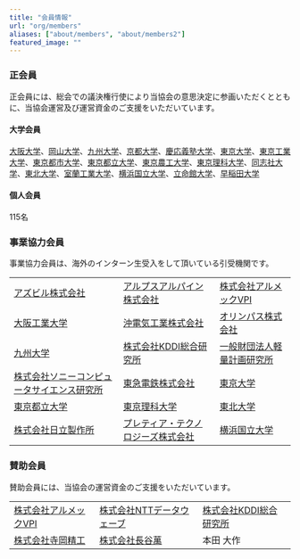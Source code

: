 ```yaml
---
title: "会員情報"
url: "org/members"
aliases: ["about/members", "about/members2"]
featured_image: ""
---
```


### 正会員

正会員には、総会での議決権行使により当協会の意思決定に参画いただくとともに、当協会運営及び運営資金のご支援をいただいています。

#### 大学会員

[大阪大学](https://www.osaka-u.ac.jp/ja)、[岡山大学](https://www.okayama-u.ac.jp/)、[九州大学](https://www.kyushu-u.ac.jp/ja/)、[京都大学](https://www.kyoto-u.ac.jp/ja)、[慶応義塾大学](https://www.keio.ac.jp/ja/)、[東京大学](https://www.u-tokyo.ac.jp/ja/index.html)、[東京工業大学](https://www.titech.ac.jp/)、[東京都市大学](https://www.tcu.ac.jp/)、[東京都立大学](https://www.tmu.ac.jp/)、[東京農工大学](https://www.tuat.ac.jp/)、[東京理科大学](https://www.tus.ac.jp/)、[同志社大学](https://www.doshisha.ac.jp/)、[東北大学](https://www.tohoku.ac.jp/japanese/)、[室蘭工業大学](https://muroran-it.ac.jp/)、[横浜国立大学](https://www.ynu.ac.jp/)、[立命館大学](http://www.ritsumei.ac.jp/)、[早稲田大学](https://www.waseda.jp/top/)

#### 個人会員

115名

### 事業協力会員

事業協力会員は、海外のインターン生受入をして頂いている引受機関です。

|   |   |   |
|---|---|---|
|[アズビル株式会社](https://www.azbil.com/jp/index.html)|[アルプスアルパイン株式会社](https://www.alpsalpine.com/j/)|[株式会社アルメックVPI](https://www.almec.co.jp/index.html)|
|[大阪工業大学](https://www.oit.ac.jp/)|[沖電気工業株式会社](https://www.oki.com/jp/)|[オリンパス株式会社](https://www.olympus.co.jp/)|
|[九州大学](https://www.kyushu-u.ac.jp/ja/)|[株式会社KDDI総合研究所](https://www.kddi-research.jp/)|[一般財団法人軽量計画研究所](https://www.ibs.or.jp/)|
|[株式会社ソニーコンピュータサイエンス研究所](https://www.sonycsl.co.jp/)|[東急電鉄株式会社](https://www.tokyu.co.jp/railway/)|[東京大学](https://www.u-tokyo.ac.jp/ja/index.html)|
|[東京都立大学](https://www.tmu.ac.jp/)|[東京理科大学](https://www.tus.ac.jp/)|[東北大学](https://www.tohoku.ac.jp/japanese/)|
|[株式会社日立製作所](https://www.hitachi.co.jp/)|[プレティア・テクノロジーズ株式会社](https://corporate.pretiaar.com/)|[横浜国立大学](https://www.ynu.ac.jp/)|

### 賛助会員
賛助会員には、当協会の運営資金のご支援をいただいています。

|   |   |   |
|---|---|---|
|[株式会社アルメックVPI](https://www.almec.co.jp/index.html)|[株式会社NTTデータウェーブ](https://www.nttd-wave.com/)|[株式会社KDDI総合研究所](https://www.kddi-research.jp/)|
|[株式会社寺岡精工](https://www.haseman.co.jp/)|[株式会社長谷萬](https://www.teraokaseiko.com/jp/)|本田 大作|
